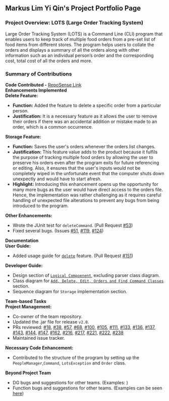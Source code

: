 ## Markus Lim Yi Qin's Project Portfolio Page
### Project Overview: LOTS (Large Order Tracking System)
Large Order Tracking System (LOTS) is a Command Line (CLI) program that enables users to keep track of multiple food orders from a pre-set list of food items from different stores. The program helps users to collate the orders and displays a summary of all the orders along with other information such as an individual person’s order and the corresponding cost, total cost of all the orders and more.
### Summary of Contributions
**Code Contributed -** [RepoSense Link](https://nus-cs2113-ay2122s1.github.io/tp-dashboard/?search=&sort=groupTitle&sortWithin=title&timeframe=commit&mergegroup=&groupSelect=groupByRepos&breakdown=true&checkedFileTypes=docs~functional-code~test-code~other&since=2021-09-25&tabOpen=true&tabType=authorship&tabAuthor=markuslyq&tabRepo=AY2122S1-CS2113-T13-2%2Ftp%5Bmaster%5D&authorshipIsMergeGroup=false&authorshipFileTypes=docs~functional-code~test-code&authorshipIsBinaryFileTypeChecked=false)  
**Enhancements Implemented**  
**Delete Feature:**
* **Function:** Added the feature to delete a specific order from a particular person.
* **Justification:** It is a necessary feature as it allows the user to remove their orders if there was an accidental addition or mistake made to an order, which is a common occurrence.  

**Storage Feature:**
* **Function:** Saves the user's orders whenever the orders list changes.
* **Justification:** This feature value adds to the product because it fulfils the purpose of tracking multiple food orders by allowing the user to preserve his orders even after the program exits for future referencing or editing. Also, it ensures that the user's inputs would not be completely wiped in the unfortunate event that the computer shuts down unexpectly and would have to start afresh. 
* **Highlight:** Introducing this enhancement opens up the opportunity for many more bugs as the user would have direct access to the orders file. Hence, the implementation was rather challenging as it requires careful handling of unexpected file alterations to prevent any bugs from being introduced to the program. 

**Other Enhancements:**
* Wrote the JUnit test for `deleteCommand`. (Pull Request [#53](https://github.com/AY2122S1-CS2113-T13-2/tp/pull/53))
* Fixed several bugs. (Issues [#51](https://github.com/AY2122S1-CS2113-T13-2/tp/issues/51), [#119](https://github.com/AY2122S1-CS2113-T13-2/tp/issues/119), [#124](https://github.com/AY2122S1-CS2113-T13-2/tp/issues/124))

**Documentation**   
**User Guide:**
  * Added usage guide for [`delete`](https://ay2122s1-cs2113-t13-2.github.io/tp/UserGuide.html#deleting-orders-delete) feature. (Pull Request [#151](https://github.com/AY2122S1-CS2113-T13-2/tp/pull/151))

**Developer Guide:**
  * Design section of [`Logical Compoenent`](https://ay2122s1-cs2113-t13-2.github.io/tp/DeveloperGuide.html#logical-component), excluding parser class diagram. 
  * Class diagram for [`Add, Delete, Edit, Orders and Find Command Classes`](https://ay2122s1-cs2113-t13-2.github.io/tp/DeveloperGuide.html#add-delete-edit-orders-and-find-command-classes) section.
  * Sequence diagram for `Storage` implementation section.

**Team-based Tasks**  
**Project Management:**
* Co-owner of the team repository.
* Updated the .jar file for release `v2.0`.
* PRs reviewed: [#18](https://github.com/AY2122S1-CS2113-T13-2/tp/pull/18), [#38](https://github.com/AY2122S1-CS2113-T13-2/tp/pull/38), [#57](https://github.com/AY2122S1-CS2113-T13-2/tp/pull/57), [#68](https://github.com/AY2122S1-CS2113-T13-2/tp/pull/68), [#100](https://github.com/AY2122S1-CS2113-T13-2/tp/pull/100), [#105](https://github.com/AY2122S1-CS2113-T13-2/tp/pull/105), [#111](https://github.com/AY2122S1-CS2113-T13-2/tp/pull/111), [#133](https://github.com/AY2122S1-CS2113-T13-2/tp/pull/133), [#136](https://github.com/AY2122S1-CS2113-T13-2/tp/pull/136), [#137](https://github.com/AY2122S1-CS2113-T13-2/tp/pull/137), [#143](https://github.com/AY2122S1-CS2113-T13-2/tp/pull/143), [#144](https://github.com/AY2122S1-CS2113-T13-2/tp/pull/144), [#147](https://github.com/AY2122S1-CS2113-T13-2/tp/pull/147), [#162](https://github.com/AY2122S1-CS2113-T13-2/tp/pull/162), [#216](https://github.com/AY2122S1-CS2113-T13-2/tp/pull/216), [#217](https://github.com/AY2122S1-CS2113-T13-2/tp/pull/217), [#221](https://github.com/AY2122S1-CS2113-T13-2/tp/pull/221), [#222](https://github.com/AY2122S1-CS2113-T13-2/tp/pull/222), [#238](https://github.com/AY2122S1-CS2113-T13-2/tp/pull/238)
* Maintained issue tracker.

**Necessary Code Enhancement:** 
* Contributed to the structure of the program by setting up the `PeopleManager`,`Command`, `LotsException` and `Order` class.

**Beyond Project Team**
* DG bugs and suggestions for other teams. (Examples: )
* Function bugs and suggestions for other teams. (Examples can be seen [here](https://github.com/markuslyq/ped/issues))
